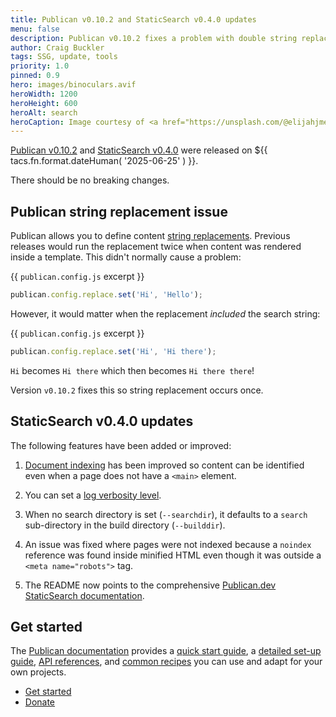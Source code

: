 ```yaml
---
title: Publican v0.10.2 and StaticSearch v0.4.0 updates
menu: false
description: Publican v0.10.2 fixes a problem with double string replacements. StaticSearch v0.4.0 has improved content indexing.
author: Craig Buckler
tags: SSG, update, tools
priority: 1.0
pinned: 0.9
hero: images/binoculars.avif
heroWidth: 1200
heroHeight: 600
heroAlt: search
heroCaption: Image courtesy of <a href="https://unsplash.com/@elijahjmears">Elijah Mears</a>
---
```


[Publican v0.10.2](https://www.npmjs.com/package/publican) and [StaticSearch v0.4.0](https://www.npmjs.com/package/staticsearch) were released on <time datetime="${{ tacs.fn.format.dateISO( '2025-06-25' ) }}">${{ tacs.fn.format.dateHuman( '2025-06-25' ) }}</time>.

There should be no breaking changes.


## Publican string replacement issue

Publican allows you to define content [string replacements](--ROOT--docs/reference/publican-options/#string-replacement). Previous releases would run the replacement twice when content was rendered inside a template. This didn't normally cause a problem:

{{ `publican.config.js` excerpt }}
```js
publican.config.replace.set('Hi', 'Hello');
```

However, it would matter when the replacement *included* the search string:

{{ `publican.config.js` excerpt }}
```js
publican.config.replace.set('Hi', 'Hi there');
```

`Hi` becomes `Hi there` which then becomes `Hi there there`!

Version `v0.10.2` fixes this so string replacement occurs once.


## StaticSearch v0.4.0 updates

The following features have been added or improved:

1. [Document indexing](--ROOT--tools/staticsearch/search-indexer/#document-indexing-options) has been improved so content can be identified even when a page does not have a `<main>` element.

1. You can set a [log verbosity level](--ROOT--tools/staticsearch/search-indexer/#logging-options).

1. When no search directory is set (`--searchdir`), it defaults to a `search` sub-directory in the build directory (`--builddir`).

1. An issue was fixed where pages were not indexed because a `noindex` reference was found inside minified HTML even though it was outside a `<meta name="robots">` tag.

1. The README now points to the comprehensive [Publican.dev StaticSearch documentation](--ROOT--tools/staticsearch/).


## Get started

The [Publican documentation](--ROOT--docs) provides a [quick start guide](--ROOT--docs/quickstart/concepts), a [detailed set-up guide](--ROOT--docs/setup/content), [API references](--ROOT--docs/reference/publican-options), and [common recipes](--ROOT--docs/recipe) you can use and adapt for your own projects.

<ul class="flexcenter">
  <li><a href="--ROOT--docs/quickstart/concepts" class="button">Get started</a></li>
  <li><a href="--ROOT--about/donate/" class="button">Donate</a></li>
</ul>
